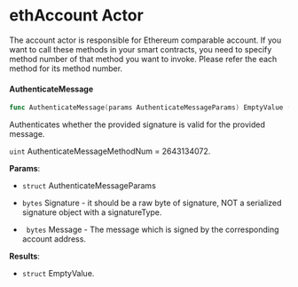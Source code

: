 # ethAccount Actor

The account actor is responsible for Ethereum comparable account. If you want to call these methods in your smart  contracts, you need to specify method number of that method you want to invoke. Please refer the each method for its method number.

#### **AuthenticateMessage**

```go
func AuthenticateMessage(params AuthenticateMessageParams) EmptyValue ()
```

Authenticates whether the provided signature is valid for the provided message. 

`uint` AuthenticateMessageMethodNum = 2643134072.

**Params**:

+  `struct` AuthenticateMessageParams
+ `bytes` Signature - it should be a raw byte of signature, NOT a serialized signature object with a signatureType.
  
+ ` bytes` Message -  The message which is signed by the corresponding account address.

**Results**:

+  `struct` EmptyValue.
